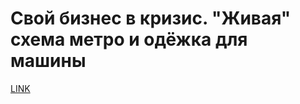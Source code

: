 # Свой бизнес в кризис. "Живая" схема метро и одёжка для машины



[LINK](https://varlamov.ru/1364456.html)